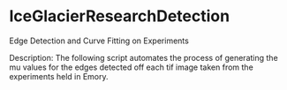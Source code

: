 # IceGlacierResearchDetection
Edge Detection and Curve Fitting on Experiments

Description: The following script automates the process of generating the mu values for the edges detected off each tif image taken from the experiments held in Emory.
